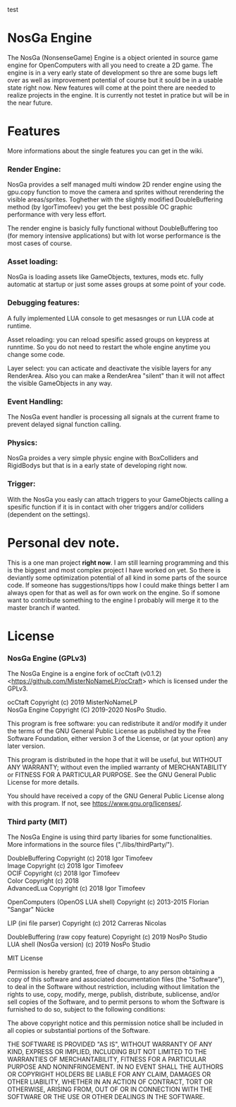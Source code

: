 test

# NosGa Engine
The NosGa (NonsenseGame) Engine is a object oriented in source game engine for OpenComputers with all you need to create a 2D game.
The engine is in a very early state of development so thre are some bugs left over as well as improvement potential of course but it sould be in a usable state right now.
New features will come at the point there are needed to realize projects in the engine.
It is currently not testet in pratice but will be in the near future.

# Features

More informations about the single features you can get in the wiki.

### Render Engine:
NosGa provides a self managed multi window 2D render engine using the gpu.copy function to move the camera and sprites without rerendering the visible areas/sprites.
Toghether with the slightly modified DoubleBuffering method (by IgorTimofeev) you get the best possible OC graphic performance with very less effort.
		
The render engine is basicly fully functional without DoubleBuffering too (for memory intensive applications) but with lot worse performance is the most cases of course.
	
### Asset loading:
NosGa is loading assets like GameObjects, textures, mods etc. fully automatic at startup or just some asses groups at some point of your code.
	
### Debugging features:
A fully implemented LUA console to get mesasnges or run LUA code at runtime.

Asset reloading: you can reload spesific assed groups on keypress at runntime.
So you do not need to restart the whole engine anytime you change some code.

Layer select: you can acticate and deactivate the visible layers for any RenderArea.
Also you can make a RenderArea "silent" than it will not affect the visible GameObjects in any way.
	
### Event Handling:
The NosGa event handler is processing all signals at the current frame to prevent delayed signal function calling.
	
### Physics:
NosGa proides a very simple physic engine with BoxColliders and RigidBodys but that is in a early state of developing right now.
	
### Trigger:
With the NosGa you easly can attach triggers to your GameObjects calling a spesific function if it is in contact with oher triggers and/or colliders (dependent on the settings).

# Personal dev note.
This is a one man project __right now__. I am still learning programming and this is the biggest and most complex project I have worked on yet.
So there is deviantly some optimization potential of all kind in some parts of the source code.
If someone has suggestions/tipps how I could make things better I am always open for that as well as for own work on the engine.
So if somone want to contribute something to the engine I probably will merge it to the master branch if wanted.

# License
### NosGa Engine (GPLv3)
The NosGa Engine is a engine fork of ocCtaft (v0.1.2) <<https://github.com/MisterNoNameLP/ocCraft>>
which is licensed under the GPLv3.

ocCtaft Copyright (c) 2019 MisterNoNameLP  
NosGa Engine Copyright (C) 2019-2020 NosPo Studio.

This program is free software: you can redistribute it and/or modify
it under the terms of the GNU General Public License as published by
the Free Software Foundation, either version 3 of the License, or
(at your option) any later version.

This program is distributed in the hope that it will be useful,
but WITHOUT ANY WARRANTY; without even the implied warranty of
MERCHANTABILITY or FITNESS FOR A PARTICULAR PURPOSE.  See the
GNU General Public License for more details.

You should have received a copy of the GNU General Public License
along with this program.  If not, see <https://www.gnu.org/licenses/>.

### Third party (MIT)
The NosGa Engine is using third party libaries for some functionalities.  
More informations in the source files ("./libs/thirdParty/").

DoubleBuffering Copyright (c) 2018 Igor Timofeev  
Image Copyright (c) 2018 Igor Timofeev  
OCIF Copyright (c) 2018 Igor Timofeev  
Color Copyright (c) 2018   
AdvancedLua Copyright (c) 2018 Igor Timofeev  

OpenComputers (OpenOS LUA shell) Copyright (c) 2013-2015 Florian "Sangar" Nücke  

LIP (ini file parser) Copyright (c) 2012 Carreras Nicolas  

DoubleBuffering (raw copy feature) Copyright (c) 2019 NosPo Studio  
LUA shell (NosGa version) (c) 2019 NosPo Studio  

MIT License

Permission is hereby granted, free of charge, to any person obtaining a copy
of this software and associated documentation files (the "Software"), to deal
in the Software without restriction, including without limitation the rights
to use, copy, modify, merge, publish, distribute, sublicense, and/or sell
copies of the Software, and to permit persons to whom the Software is
furnished to do so, subject to the following conditions:

The above copyright notice and this permission notice shall be included in all
copies or substantial portions of the Software.

THE SOFTWARE IS PROVIDED "AS IS", WITHOUT WARRANTY OF ANY KIND, EXPRESS OR
IMPLIED, INCLUDING BUT NOT LIMITED TO THE WARRANTIES OF MERCHANTABILITY,
FITNESS FOR A PARTICULAR PURPOSE AND NONINFRINGEMENT. IN NO EVENT SHALL THE
AUTHORS OR COPYRIGHT HOLDERS BE LIABLE FOR ANY CLAIM, DAMAGES OR OTHER
LIABILITY, WHETHER IN AN ACTION OF CONTRACT, TORT OR OTHERWISE, ARISING FROM,
OUT OF OR IN CONNECTION WITH THE SOFTWARE OR THE USE OR OTHER DEALINGS IN THE
SOFTWARE.	
